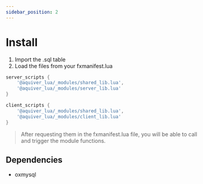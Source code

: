 ```yaml
---
sidebar_position: 2
---
```


# Install

1. Import the .sql table
2. Load the files from your fxmanifest.lua

```lua
server_scripts {
    '@aquiver_lua/_modules/shared_lib.lua',
    '@aquiver_lua/_modules/server_lib.lua'
}

client_scripts {
    '@aquiver_lua/_modules/shared_lib.lua',
    '@aquiver_lua/_modules/client_lib.lua'
}
```

> After requesting them in the fxmanifest.lua file, you will be able to call and trigger the module functions.


## Dependencies
- oxmysql